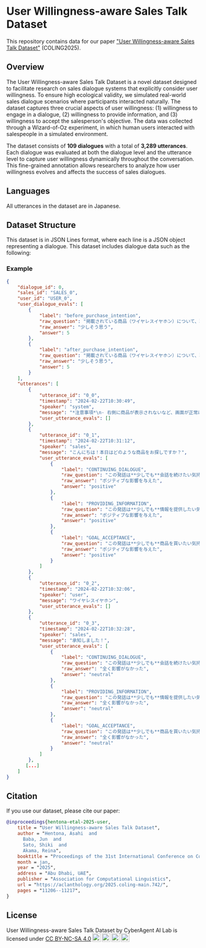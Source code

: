 # User Willingness-aware Sales Talk Dataset

This repository contains data for our paper ["User Willingness-aware Sales Talk Dataset"](https://aclanthology.org/2025.coling-main.742/) (COLING2025).

## Overview

The User Willingness-aware Sales Talk Dataset is a novel dataset designed to facilitate research on sales dialogue systems that explicitly consider user willingness. 
To ensure high ecological validity, we simulated real-world sales dialogue scenarios where participants interacted naturally. The dataset captures three crucial aspects of user willingness: (1) willingness to engage in a dialogue, (2) willingness to provide information, and (3) willingness to accept the salesperson's objective. The data was collected through a Wizard-of-Oz experiment, in which human users interacted with salespeople in a simulated environment.

The dataset consists of **109 dialogues** with a total of **3,289 utterances**. Each dialogue was evaluated at both the dialogue level and the utterance level to capture user willingness dynamically throughout the conversation. This fine-grained annotation allows researchers to analyze how user willingness evolves and affects the success of sales dialogues.


## Languages

All utterances in the dataset are in Japanese.

## Dataset Structure

This dataset is in JSON Lines format, where each line is a JSON object representing a dialogue. This dataset includes dialogue data such as the following:

### Example
```json
{
    "dialogue_id": 0,
    "sales_id": "SALES_0",
    "user_id": "USER_0",
    "user_dialogue_evals": [
        {
            "label": "before_purchase_intention",
            "raw_question": "掲載されている商品（ワイヤレスイヤホン）について、現時点で購入したいと思っていますか？",
            "raw_answer": "少しそう思う",
            "answer": 5
        },
        {
            "label": "after_purchase_intention",
            "raw_question": "掲載されている商品（ワイヤレスイヤホン）について、現時点で購入したいと思っていますか？",
            "raw_answer": "少しそう思う",
            "answer": 5
        }
    ],
    "utterances": [
        {
            "utterance_id": "0_0",
            "timestamp": "2024-02-22T10:30:49",
            "speaker": "system",
            "message": "*注意事項*\n- 右側に商品が表示されないなど、画面が正常に表示されない場合はページをリロードしてください。\n- Google翻訳などの自動翻訳機能はオフにしてください。\n- その他問題が発生した場合は、実験責任者に問い合わせてください。\n- ユーザ役は、お好きなタイミングで対話終了もしくは商品を購入していただいて構いません。\n- 対話実験は、必ず対話終了ボタンもしくは商品購入ボタンを押して終了させてください。\n- 対話時間は、30分を超えないようにしてください。\n- このあと、セールスBotからメッセージが送信されます。メッセージが送信されるまでしばらくお待ちください。\n        ",
            "user_utterance_evals": []
        },
        {
            "utterance_id": "0_1",
            "timestamp": "2024-02-22T10:31:12",
            "speaker": "sales",
            "message": "こんにちは！本日はどのような商品をお探しですか？",
            "user_utterance_evals": [
                {
                    "label": "CONTINUING_DIALOGUE",
                    "raw_question": "この発話は**少しでも**会話を続けたい気持ちに影響を与えましたか？",
                    "raw_answer": "ポジティブな影響を与えた",
                    "answer": "positive"
                },
                {
                    "label": "PROVIDING_INFORMATION",
                    "raw_question": "この発話は**少しでも**情報を提供したい気持ちに影響を与えましたか？",
                    "raw_answer": "ポジティブな影響を与えた",
                    "answer": "positive"
                },
                {
                    "label": "GOAL_ACCEPTANCE",
                    "raw_question": "この発話は**少しでも**商品を買いたい気持ちに影響を与えましたか？",
                    "raw_answer": "ポジティブな影響を与えた",
                    "answer": "positive"
                }
            ]
        },
        {
            "utterance_id": "0_2",
            "timestamp": "2024-02-22T10:32:06",
            "speaker": "user",
            "message": "ワイヤレスイヤホン",
            "user_utterance_evals": []
        },
        {
            "utterance_id": "0_3",
            "timestamp": "2024-02-22T10:32:28",
            "speaker": "sales",
            "message": "承知しました！",
            "user_utterance_evals": [
                {
                    "label": "CONTINUING_DIALOGUE",
                    "raw_question": "この発話は**少しでも**会話を続けたい気持ちに影響を与えましたか？",
                    "raw_answer": "全く影響がなかった",
                    "answer": "neutral"
                },
                {
                    "label": "PROVIDING_INFORMATION",
                    "raw_question": "この発話は**少しでも**情報を提供したい気持ちに影響を与えましたか？",
                    "raw_answer": "全く影響がなかった",
                    "answer": "neutral"
                },
                {
                    "label": "GOAL_ACCEPTANCE",
                    "raw_question": "この発話は**少しでも**商品を買いたい気持ちに影響を与えましたか？",
                    "raw_answer": "全く影響がなかった",
                    "answer": "neutral"
                }
            ]
        },
       [...]
    ]
}
```


## Citation

If you use our dataset, please cite our paper:

```bibtex
@inproceedings{hentona-etal-2025-user,
    title = "User Willingness-aware Sales Talk Dataset",
    author = "Hentona, Asahi  and
      Baba, Jun  and
      Sato, Shiki  and
      Akama, Reina",
    booktitle = "Proceedings of the 31st International Conference on Computational Linguistics",
    month = jan,
    year = "2025",
    address = "Abu Dhabi, UAE",
    publisher = "Association for Computational Linguistics",
    url = "https://aclanthology.org/2025.coling-main.742/",
    pages = "11206--11217",
}
```

## License
<p xmlns:cc="http://creativecommons.org/ns#" xmlns:dct="http://purl.org/dc/terms/">
<span property="dct:title">User Willingness-aware Sales Talk Dataset</span>  by CyberAgent AI Lab is licensed under <a href="https://creativecommons.org/licenses/by-nc-sa/4.0/?ref=chooser-v1" target="_blank" rel="license noopener noreferrer" style="display:inline-block;">CC BY-NC-SA 4.0<img style="height:22px!important;margin-left:3px;vertical-align:text-bottom;" src="https://mirrors.creativecommons.org/presskit/icons/cc.svg?ref=chooser-v1" alt=""><img style="height:22px!important;margin-left:3px;vertical-align:text-bottom;" src="https://mirrors.creativecommons.org/presskit/icons/by.svg?ref=chooser-v1" alt=""><img style="height:22px!important;margin-left:3px;vertical-align:text-bottom;" src="https://mirrors.creativecommons.org/presskit/icons/nc.svg?ref=chooser-v1" alt=""><img style="height:22px!important;margin-left:3px;vertical-align:text-bottom;" src="https://mirrors.creativecommons.org/presskit/icons/sa.svg?ref=chooser-v1" alt=""></a></p>